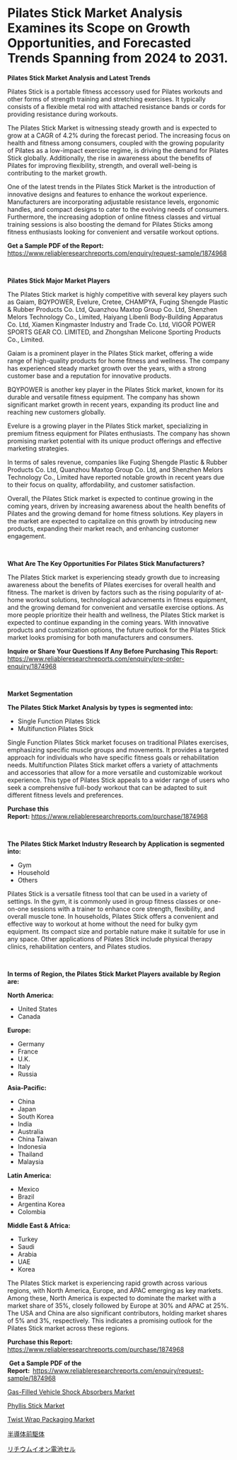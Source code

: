 <p><h1>Pilates Stick Market Analysis Examines its Scope on Growth Opportunities, and Forecasted Trends Spanning from 2024 to 2031.</h1></p><p><strong>Pilates Stick Market Analysis and Latest Trends</strong></p>
<p><p>Pilates Stick is a portable fitness accessory used for Pilates workouts and other forms of strength training and stretching exercises. It typically consists of a flexible metal rod with attached resistance bands or cords for providing resistance during workouts.</p><p>The Pilates Stick Market is witnessing steady growth and is expected to grow at a CAGR of 4.2% during the forecast period. The increasing focus on health and fitness among consumers, coupled with the growing popularity of Pilates as a low-impact exercise regime, is driving the demand for Pilates Stick globally. Additionally, the rise in awareness about the benefits of Pilates for improving flexibility, strength, and overall well-being is contributing to the market growth.</p><p>One of the latest trends in the Pilates Stick Market is the introduction of innovative designs and features to enhance the workout experience. Manufacturers are incorporating adjustable resistance levels, ergonomic handles, and compact designs to cater to the evolving needs of consumers. Furthermore, the increasing adoption of online fitness classes and virtual training sessions is also boosting the demand for Pilates Sticks among fitness enthusiasts looking for convenient and versatile workout options.</p></p>
<p><strong>Get a Sample PDF of the Report:&nbsp;</strong> <a href="https://www.reliableresearchreports.com/enquiry/request-sample/1874968">https://www.reliableresearchreports.com/enquiry/request-sample/1874968</a></p>
<p>&nbsp;</p>
<p><strong>Pilates Stick Major Market Players</strong></p>
<p><p>The Pilates Stick market is highly competitive with several key players such as Gaiam, BQYPOWER, Evelure, Cretee, CHAMPYA, Fuqing Shengde Plastic & Rubber Products Co. Ltd, Quanzhou Maxtop Group Co. Ltd, Shenzhen Melors Technology Co., Limited, Haiyang Libenli Body-Building Apparatus Co. Ltd, Xiamen Kingmaster Industry and Trade Co. Ltd, VIGOR POWER SPORTS GEAR CO. LIMITED, and Zhongshan Melicone Sporting Products Co., Limited.</p><p>Gaiam is a prominent player in the Pilates Stick market, offering a wide range of high-quality products for home fitness and wellness. The company has experienced steady market growth over the years, with a strong customer base and a reputation for innovative products.</p><p>BQYPOWER is another key player in the Pilates Stick market, known for its durable and versatile fitness equipment. The company has shown significant market growth in recent years, expanding its product line and reaching new customers globally.</p><p>Evelure is a growing player in the Pilates Stick market, specializing in premium fitness equipment for Pilates enthusiasts. The company has shown promising market potential with its unique product offerings and effective marketing strategies.</p><p>In terms of sales revenue, companies like Fuqing Shengde Plastic & Rubber Products Co. Ltd, Quanzhou Maxtop Group Co. Ltd, and Shenzhen Melors Technology Co., Limited have reported notable growth in recent years due to their focus on quality, affordability, and customer satisfaction.</p><p>Overall, the Pilates Stick market is expected to continue growing in the coming years, driven by increasing awareness about the health benefits of Pilates and the growing demand for home fitness solutions. Key players in the market are expected to capitalize on this growth by introducing new products, expanding their market reach, and enhancing customer engagement.</p></p>
<p>&nbsp;</p>
<p><strong>What Are The Key Opportunities For Pilates Stick Manufacturers?</strong></p>
<p><p>The Pilates Stick market is experiencing steady growth due to increasing awareness about the benefits of Pilates exercises for overall health and fitness. The market is driven by factors such as the rising popularity of at-home workout solutions, technological advancements in fitness equipment, and the growing demand for convenient and versatile exercise options. As more people prioritize their health and wellness, the Pilates Stick market is expected to continue expanding in the coming years. With innovative products and customization options, the future outlook for the Pilates Stick market looks promising for both manufacturers and consumers.</p></p>
<p><strong>Inquire or Share Your Questions If Any Before Purchasing This Report:</strong> <a href="https://www.reliableresearchreports.com/enquiry/pre-order-enquiry/1874968">https://www.reliableresearchreports.com/enquiry/pre-order-enquiry/1874968</a></p>
<p>&nbsp;</p>
<p><strong>Market Segmentation</strong></p>
<p><strong>The Pilates Stick Market Analysis by types is segmented into:</strong></p>
<p><ul><li>Single Function Pilates Stick</li><li>Multifunction Pilates Stick</li></ul></p>
<p><p>Single Function Pilates Stick market focuses on traditional Pilates exercises, emphasizing specific muscle groups and movements. It provides a targeted approach for individuals who have specific fitness goals or rehabilitation needs. Multifunction Pilates Stick market offers a variety of attachments and accessories that allow for a more versatile and customizable workout experience. This type of Pilates Stick appeals to a wider range of users who seek a comprehensive full-body workout that can be adapted to suit different fitness levels and preferences.</p></p>
<p><strong>Purchase this Report:&nbsp;</strong><a href="https://www.reliableresearchreports.com/purchase/1874968">https://www.reliableresearchreports.com/purchase/1874968</a></p>
<p>&nbsp;</p>
<p><strong>The Pilates Stick Market Industry Research by Application is segmented into:</strong></p>
<p><ul><li>Gym</li><li>Household</li><li>Others</li></ul></p>
<p><p>Pilates Stick is a versatile fitness tool that can be used in a variety of settings. In the gym, it is commonly used in group fitness classes or one-on-one sessions with a trainer to enhance core strength, flexibility, and overall muscle tone. In households, Pilates Stick offers a convenient and effective way to workout at home without the need for bulky gym equipment. Its compact size and portable nature make it suitable for use in any space. Other applications of Pilates Stick include physical therapy clinics, rehabilitation centers, and Pilates studios.</p></p>
<p>&nbsp;</p>
<p><strong>In terms of Region, the Pilates Stick Market Players available by Region are:</strong></p>
<p>
    <p> <strong> North America: </strong>
        <ul>
            <li>United States</li>
            <li>Canada</li>
        </ul>
        </p> 
    <p> <strong> Europe: </strong>
        <ul>
            <li>Germany</li>
            <li>France</li>
            <li>U.K.</li>
            <li>Italy</li>
            <li>Russia</li>
        </ul>
        </p> 
    <p> <strong> Asia-Pacific: </strong>
        <ul>
            <li>China</li>
            <li>Japan</li>
            <li>South Korea</li>
            <li>India</li>
            <li>Australia</li>
            <li>China Taiwan</li>
            <li>Indonesia</li>
            <li>Thailand</li>
            <li>Malaysia</li>
        </ul>
        </p> 
    <p> <strong> Latin America: </strong>
        <ul>
            <li>Mexico</li>
            <li>Brazil</li>
            <li>Argentina Korea</li>
            <li>Colombia</li>
        </ul>
        </p> 
    <p> <strong> Middle East & Africa: </strong>
        <ul>
            <li>Turkey</li>
            <li>Saudi</li>
            <li>Arabia</li>
            <li>UAE</li>
            <li>Korea</li>
        </ul>
    </p>
    </p>
<p><p>The Pilates Stick market is experiencing rapid growth across various regions, with North America, Europe, and APAC emerging as key markets. Among these, North America is expected to dominate the market with a market share of 35%, closely followed by Europe at 30% and APAC at 25%. The USA and China are also significant contributors, holding market shares of 5% and 3%, respectively. This indicates a promising outlook for the Pilates Stick market across these regions.</p></p>
<p><strong>Purchase this Report: </strong><a href="https://www.reliableresearchreports.com/purchase/1874968">https://www.reliableresearchreports.com/purchase/1874968</a></p>
<p>&nbsp;<strong>Get a Sample PDF of the Report:&nbsp;&nbsp;</strong><a href="https://www.reliableresearchreports.com/enquiry/request-sample/1874968">https://www.reliableresearchreports.com/enquiry/request-sample/1874968</a></p>
<p><strong></strong></p>
<p><p><a href="https://glittery-fuchsia-86a.notion.site/Gas-Filled-Vehicle-Shock-Absorbers-Market-Size-Evaluating-its-Market-Trends-Growth-and-Projection-0dcd7c3cf7fc433691841f01ab37628f">Gas-Filled Vehicle Shock Absorbers Market</a></p><p><a href="https://github.com/danielneavesallisons03mba/Market-Research-Report-List-1/blob/main/phyllis-stick-market.md">Phyllis Stick Market</a></p><p><a href="https://issuu.com/reportprime-2/docs/twist-wrap-packaging-market-size-2030.pptx">Twist Wrap Packaging Market</a></p><p><a href="https://medium.com/@sheilabruen2023/%E5%8D%8A%E5%B0%8E%E4%BD%93%E5%89%8D%E9%A7%86%E4%BD%93%E5%B8%82%E5%A0%B4-%E6%88%90%E5%8A%9F%E3%81%99%E3%82%8B%E3%83%93%E3%82%B8%E3%83%8D%E3%82%B9%E6%88%A6%E7%95%A5%E3%81%AE%E9%8D%B5-2031%E5%B9%B4%E3%81%BE%E3%81%A7%E3%81%AE%E4%BA%88%E6%B8%AC-015d4e3ea03b">半導体前駆体</a></p><p><a href="https://github.com/one-cool-chick/Market-Research-Report-List-1/blob/main/12190706550.md">リチウムイオン電池セル</a></p></p>